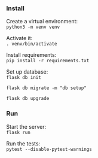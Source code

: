 ### Install
Create a virtual environment:  
`python3 -m venv venv`

Activate it:  
`. venv/bin/activate`

Install requirements:  
`pip install -r requirements.txt`

Set up database:  
`flask db init`

`flask db migrate -m "db setup"`

`flask db upgrade`

### Run
Start the server:  
`flask run`

Run the tests:  
`pytest --disable-pytest-warnings`
